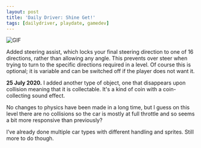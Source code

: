 ```yaml
---
layout: post
title: 'Daily Driver: Shine Get!'
tags: [dailydriver, playdate, gamedev]
---
```


![GIF](https://cdn.gingerbeardman.com/images/posts/daily-driver-shine-get.gif#playdate)

Added steering assist, which locks your final steering direction to one of 16 directions, rather than allowing any angle. This prevents over steer when trying to turn to the specific directions required in a level. Of course this is optional; it is variable and can be switched off if the player does not want it.

**25 July 2020.** I added another type of object, one that disappears upon collision meaning that it is collectable. It's a kind of coin with a coin-collecting sound effect.

No changes to physics have been made in a long time, but I guess on this level there are no collisions so the car is mostly at full throttle and so seems a bit more responsive than previously?

I’ve already done multiple car types with different handling and sprites. Still more to do though.
